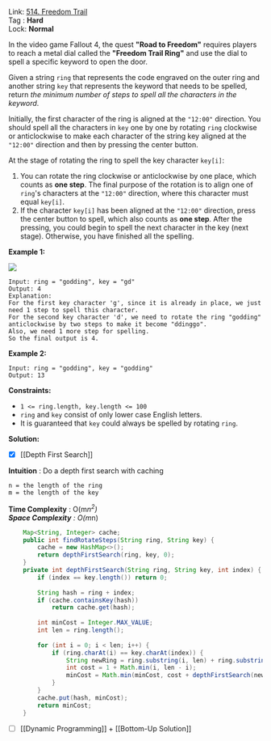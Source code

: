 Link: [514. Freedom Trail](https://leetcode.com/problems/freedom-trail/) <br>
Tag : **Hard**<br>
Lock: **Normal**

In the video game Fallout 4, the quest **"Road to Freedom"** requires players to reach a metal dial called the **"Freedom Trail Ring"** and use the dial to spell a specific keyword to open the door.

Given a string `ring` that represents the code engraved on the outer ring and another string `key` that represents the keyword that needs to be spelled, return _the minimum number of steps to spell all the characters in the keyword_.

Initially, the first character of the ring is aligned at the `"12:00"` direction. You should spell all the characters in `key` one by one by rotating `ring` clockwise or anticlockwise to make each character of the string key aligned at the `"12:00"` direction and then by pressing the center button.

At the stage of rotating the ring to spell the key character `key[i]`:

1.  You can rotate the ring clockwise or anticlockwise by one place, which counts as **one step**. The final purpose of the rotation is to align one of `ring`'s characters at the `"12:00"` direction, where this character must equal `key[i]`.
2.  If the character `key[i]` has been aligned at the `"12:00"` direction, press the center button to spell, which also counts as **one step**. After the pressing, you could begin to spell the next character in the key (next stage). Otherwise, you have finished all the spelling.

**Example 1:**

![](https://assets.leetcode.com/uploads/2018/10/22/ring.jpg)

```
Input: ring = "godding", key = "gd"
Output: 4
Explanation:
For the first key character 'g', since it is already in place, we just need 1 step to spell this character. 
For the second key character 'd', we need to rotate the ring "godding" anticlockwise by two steps to make it become "ddinggo".
Also, we need 1 more step for spelling.
So the final output is 4.
```

**Example 2:**
```
Input: ring = "godding", key = "godding"
Output: 13
```

**Constraints:**
-   `1 <= ring.length, key.length <= 100`
-   `ring` and `key` consist of only lower case English letters.
-   It is guaranteed that `key` could always be spelled by rotating `ring`.

**Solution:**

- [x] [[Depth First Search]]

**Intuition** :
Do a depth first search with caching

```
n = the length of the ring
m = the length of the key
```
**Time Complexity** : O(m*n<sup>2</sup>)<br>
**Space Complexity** : O(m*n)

```java
    Map<String, Integer> cache;
    public int findRotateSteps(String ring, String key) {
        cache = new HashMap<>();
        return depthFirstSearch(ring, key, 0);
    }
    private int depthFirstSearch(String ring, String key, int index) {
        if (index == key.length()) return 0;
        
        String hash = ring + index;
        if (cache.containsKey(hash))
            return cache.get(hash);
        
        int minCost = Integer.MAX_VALUE;
        int len = ring.length();
        
        for (int i = 0; i < len; i++) {
            if (ring.charAt(i) == key.charAt(index)) {
                String newRing = ring.substring(i, len) + ring.substring(0, i);
                int cost = 1 + Math.min(i, len - i);
                minCost = Math.min(minCost, cost + depthFirstSearch(newRing, key, index + 1));
            }
        }
        cache.put(hash, minCost);
        return minCost;
    }
```


- [ ] [[Dynamic Programming]] + [[Bottom-Up Solution]]